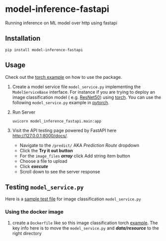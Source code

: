# model-inference-fastapi

Running inference on ML model over http using fastapi

## Installation

```shell
pip install model-inference-fastapi
```

## Usage

Check out
the [torch example](https://github.com/robotstech/model-inference-fastapi/tree/main/examples/imagenet_classification_torch)
on how to use the package.

1. Create a model service file `model_service.py` implementing the `ModelServiceBase` interface. For instance if you are
   trying to deploy an image classification model (
   e.g. [ResNet50](https://arxiv.org/abs/1512.03385))
   using [torch](https://pytorch.org/tutorials/beginner/transfer_learning_tutorial.html). You can use the
   following `model_service.py` example
   in [pytorch](https://github.com/robotstech/model-inference-fastapi/blob/main/examples/imagenet_classification_torch/model_service.py).

2. Run Server
   ```shell
   uvicorn model_inference_fastapi.main:app
   ```

3. Visit the API testing page powered by FastAPI here http://127.0.0.1:8000/docs/.
    - Navigate to the `/predict/` AKA _Prediction Route_ dropdown
    - Click the **Try it out button**
    - For the `image_files` _**array**_ click Add string item button
    - Choose a file to upload
    - Click **_execute_**
    - Scroll down to see the server response

## Testing `model_service.py`

Here is
a [sample test file](https://github.com/robotstech/model-inference-fastapi/blob/main/examples/imagenet_classification_torch/test_model_service.py)
for image classification `model_service.py`

### Using the docker image

1. create a `Dockerfile` like so this image classification torch [example](https://github.com/robotstech/model-inference-fastapi/blob/main/examples/imagenet_classification_torch/Dockerfile). The key info here is to move the `model_service.py` and **_data/resource_** to the right directory

